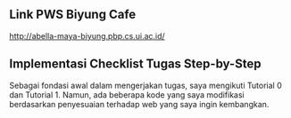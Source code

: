 ## Link PWS Biyung Cafe
http://abella-maya-biyung.pbp.cs.ui.ac.id/

## Implementasi Checklist Tugas Step-by-Step
Sebagai fondasi awal dalam mengerjakan tugas, saya mengikuti Tutorial 0 dan Tutorial 1. Namun, ada beberapa kode yang saya modifikasi berdasarkan penyesuaian terhadap web yang saya ingin kembangkan.
